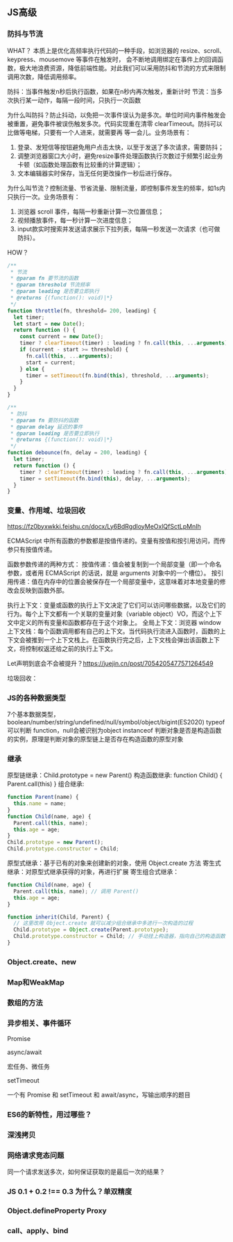 ## JS高级

### 防抖与节流

WHAT？
本质上是优化高频率执行代码的一种手段，如浏览器的 resize、scroll、keypress、mousemove 等事件在触发时，
会不断地调用绑定在事件上的回调函数，极大地浪费资源，降低前端性能。对此我们可以采用防抖和节流的方式来限制调用次数，降低调用频率。

防抖：当事件触发n秒后执行函数，如果在n秒内再次触发，重新计时
节流：当多次执行某一动作，每隔一段时间，只执行一次函数

为什么叫防抖？防止抖动，以免把一次事件误认为是多次。单位时间内事件触发会被重置，避免事件被误伤触发多次。代码实现重在清零 clearTimeout。防抖可以比做等电梯，只要有一个人进来，就需要再
等一会儿。业务场景有：
1. 登录、发短信等按钮避免用户点击太快，以至于发送了多次请求，需要防抖；
2. 调整浏览器窗口大小时，避免resize事件处理函数执行次数过于频繁引起业务卡顿（如函数处理函数有比较重的计算逻辑）；
3. 文本编辑器实时保存，当无任何更改操作一秒后进行保存。

为什么叫节流？控制流量、节省流量、限制流量，即控制事件发生的频率，如1s内只执行一次。业务场景有：
1. 浏览器 scroll 事件，每隔一秒重新计算一次位置信息；
2. 视频播放事件，每一秒计算一次进度信息；
3. input款实时搜索并发送请求展示下拉列表，每隔一秒发送一次请求（也可做防抖）。

HOW？
```js
/**
 * 节流
 * @param fn 要节流的函数
 * @param threshold 节流频率
 * @param leading 是否要立即执行
 * @returns {(function(): void)|*}
 */
function throttle(fn, threshold= 200, leading) {
  let timer;
  let start = new Date();
  return function () {
    const current = new Date();
    timer ? clearTimeout(timer) : leading ? fn.call(this, ...arguments) : null;
    if (current - start >= threshold) {
      fn.call(this, ...arguments);
      start = current;
    } else {
      timer = setTimeout(fn.bind(this), threshold, ...arguments);
    }
  }
}

/**
 * 防抖
 * @param fn 要防抖的函数
 * @param delay 延迟的事件
 * @param leading 是否要立即执行
 * @returns {(function(): void)|*}
 */
function debounce(fn, delay = 200, leading) {
  let timer;
  return function () {
    timer ? clearTimeout(timer) : leading ? fn.call(this, ...arguments) : null;
    timer = setTimeout(fn.bind(this), delay, ...arguments);
  }
}
```

### 变量、作用域、垃圾回收

https://fz0byxwkki.feishu.cn/docx/Ly6BdRgdIoyMeOxlQfSctLpMnIh

ECMAScript 中所有函数的参数都是按值传递的。变量有按值和按引用访问，而传参只有按值传递。

函数参数传递的两种方式：
按值传递：值会被复制到一个局部变量（即一个命名参数，或者用 ECMAScript 的话说，就是 arguments 对象中的一个槽位）。
按引用传递：值在内存中的位置会被保存在一个局部变量中，这意味着对本地变量的修改会反映到函数外部。

执行上下文：变量或函数的执行上下文决定了它们可以访问哪些数据，以及它们的行为。每个上下文都有一个关联的变量对象（variable object）VO，而这个上下文中定义的所有变量和函数都存在于这个对象上。
全局上下文：浏览器 window
上下文栈：每个函数调用都有自己的上下文。当代码执行流进入函数时，函数的上下文会被推到一个上下文栈上。在函数执行完之后，上下文栈会弹出该函数上下文，将控制权返还给之前的执行上下文。

Let声明到底会不会被提升？https://juejin.cn/post/7054205477571264549

垃圾回收：

### JS的各种数据类型

7个基本数据类型，boolean/number/string/undefined/null/symbol/object/bigint(ES2020)
typeof 可以判断 function，null会被识别为object
instanceof 判断对象是否是构造函数的实例，原理是判断对象的原型链上是否存在构造函数的原型对象

### 继承
原型链继承：Child.prototype = new Parent()
构造函数继承: function Child() { Parent.call(this) }
组合继承:
```js
function Parent(name) {
  this.name = name;
}
function Child(name, age) {
  Parent.call(this, name);
  this.age = age;
}
Child.prototype = new Parent();
Child.prototype.constructor = Child;
```
原型式继承：基于已有的对象来创建新的对象，使用 Object.create 方法
寄生式继承：对原型式继承获得的对象，再进行扩展
寄生组合式继承：
```js
function Child(name, age) {
  Parent.call(this, name); // 调用 Parent()
  this.age = age;
}

function inherit(Child, Parent) {
  // 这里改用 Object.create 就可以减少组合继承中多进行一次构造的过程
  Child.prototype = Object.create(Parent.prototype);
  Child.prototype.constructor = Child; // 手动挂上构造器，指向自己的构造函数
}

```

### Object.create、new

### Map和WeakMap

### 数组的方法

### 异步相关、事件循环

Promise

async/await

宏任务、微任务

setTimeout

一个有 Promise 和 setTimeout 和 await/async，写输出顺序的题目

### ES6的新特性，用过哪些？

### 深浅拷贝

### 网络请求竞态问题

同一个请求发送多次，如何保证获取的是最后一次的结果？

### JS 0.1 + 0.2 !== 0.3 为什么？单双精度

### Object.defineProperty Proxy

### call、apply、bind